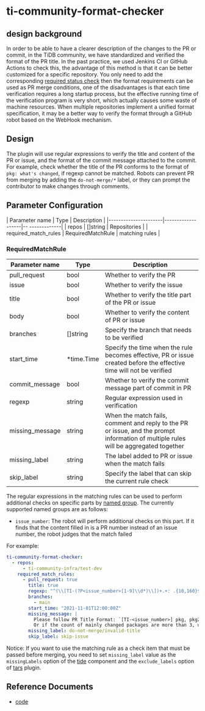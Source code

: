 # ti-community-format-checker

## design background

In order to be able to have a clearer description of the changes to the PR or commit, in the TiDB community, we have standardized and verified the format of the PR title. In the past practice, we used Jenkins CI or GitHub Actions to check this, the advantage of this method is that it can be better customized for a specific repository. You only need to add the corresponding [required status check](https://docs.github.com/en/repositories/configuring-branches-and-merges-in-your-repository/defining-the-mergeability-of-pull-requests/about-protected-branches#require-status-checks-before-merging) then the format requirements can be used as PR merge conditions, one of the disadvantages is that each time verification requires a long startup process, but the effective running time of the verification program is very short, which actually causes some waste of machine resources. When multiple repositories implement a unified format specification, it may be a better way to verify the format through a GitHub robot based on the WebHook mechanism.

## Design

The plugin will use regular expressions to verify the title and content of the PR or issue, and the format of the commit message attached to the commit. For example, check whether the title of the PR conforms to the format of `pkg: what's changed`, if regexp cannot be matched. Robots can prevent PR from merging by adding the `do-not-merge/*` label, or they can prompt the contributor to make changes through comments.

## Parameter Configuration

| Parameter name       | Type              | Description    |
|----------------------|-------------------|-- -------------|
| repos                | []string          | Repositories   |
| required_match_rules | RequiredMatchRule | matching rules |

### RequiredMatchRule

| Parameter name  | Type       | Description                                                                                                                          |
|-----------------|------------|--------------------------------------------------------------------------------------------------------------------------------------|
| pull_request    | bool       | Whether to verify the PR                                                                                                             |
| issue           | bool       | Whether to verify the issue                                                                                                          |
| title           | bool       | Whether to verify the title part of the PR or issue                                                                                  |
| body            | bool       | Whether to verify the content of PR or issue                                                                                         |
| branches        | []string   | Specify the branch that needs to be verified                                                                                         |
| start_time      | *time.Time | Specify the time when the rule becomes effective, PR or issue created before the effective time will not be verified                 |
| commit_message  | bool       | Whether to verify the commit message part of commit in PR                                                                            |
| regexp          | string     | Regular expression used in verification                                                                                              |
| missing_message | string     | When the match fails, comment and reply to the PR or issue, and the prompt information of multiple rules will be aggregated together |
| missing_label   | string     | The label added to PR or issue when the match fails                                                                                  |
| skip_label      | string     | Specify the label that can skip the current rule check                                                                               |

The regular expressions in the matching rules can be used to perform additional checks on specific parts by [named group](https://pkg.go.dev/regexp#Regexp.SubexpNames). The currently supported named groups are as follows:

- `issue_number`: The robot will perform additional checks on this part. If it finds that the content filled in is a PR number instead of an issue number, the robot judges that the match failed

For example:

```yml
ti-community-format-checker:
  - repos:
      - ti-community-infra/test-dev
    required_match_rules:
      - pull_request: true
        title: true
        regexp: "^(\\[TI-(?P<issue_number>[1-9]\\d*)\\])+.+: .{10,160}$"
        branches:
          - main
        start_time: "2021-11-01T12:00:00Z"
        missing_message: |
          Please follow PR Title Format: `[TI-<issue_number>] pkg, pkg2, pkg3: what is changed`
          Or if the count of mainly changed packages are more than 3, use `[TI-<issue_number>] *: what is changed`
        missing_label: do-not-merge/invalid-title
        skip_label: skip-issue
```

Notice: If you want to use the matching rule as a check item that must be passed before merging, you need to set `missing_label` value as the `missingLabels` option of the [tide](en/components/tide) component and the `exclude_labels` option of [tars](en/plugins/tars) plugin.

## Reference Documents

- [code](https://github.com/ti-community-infra/tichi/tree/master/internal/pkg/externalplugins/formatchecker)
